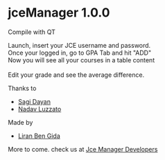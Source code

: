 jceManager 1.0.0
====================

Compile with QT

  Launch, insert your JCE username and password.<br>
  Once your logged in, go to GPA Tab and hit "ADD"<br>
  Now you will see all your courses in a table content<br>
<br>
  Edit your grade and see the average difference.<br>
    
  Thanks to <br>
  <ul>
    <li><a href='mailto:sagidayan@gmail.com'>Sagi Dayan</a></li>
    <li><a href='mailto:nadav2051@gmail.com'>Nadav Luzzato</a></li>
  </ul>


  Made by
  <ul>
    <li><a href='mailto:liranbg@gmail.com'>Liran Ben Gida</a></li>
  </ul>
  
  
  More to come.
  check us at <a href='http://liranbg.github.io/JceManager'>Jce Manager Developers</a>

    
    
